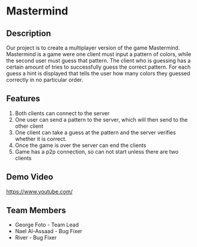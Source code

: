 # Mastermind
## Description
Our project is to create a multiplayer version of the game Mastermind. Mastermind is a game were one client must input a pattern of colors, while the second user must guess that pattern. The client who is guessing has a certain amount of tries to successfully guess the correct pattern. For each guess a hint is displayed that tells the user how many colors they guessed correctly in no particular order. 
## Features
1. Both clients can connect to the server
2. One user can send a pattern to the server, which will then send to the other client
3. One client can take a guess at the pattern and the server verifies whether it is correct.
4. Once the game is over the server can end the clients
5. Game has a p2p connection, so can not start unless there are two clients
## Demo Video
https://www.youtube.com/
## Team Members
- George Foto - Team Lead
- Nael Al-Assaad - Bug Fixer
- River - Bug Fixer
